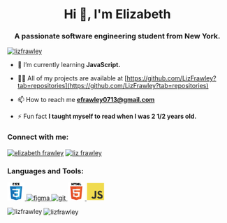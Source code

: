 <h1 align="center">Hi 👋, I'm Elizabeth</h1>
<h3 align="center">A passionate software engineering student from New York.</h3>

<p align="left"> <a href="https://github.com/ryo-ma/github-profile-trophy"><img src="https://github-profile-trophy.vercel.app/?username=lizfrawley" alt="lizfrawley" /></a> </p>

- 🌱 I’m currently learning **JavaScript.**

- 👨‍💻 All of my projects are available at [https://github.com/LizFrawley?tab=repositories](https://github.com/LizFrawley?tab=repositories)

- 📫 How to reach me **efrawley0713@gmail.com**

- ⚡ Fun fact **I taught myself to read when I was 2 1/2 years old.**

<h3 align="left">Connect with me:</h3>
<p align="left">
<a href="https://stackoverflow.com/users/elizabeth frawley" target="blank"><img align="center" src="https://raw.githubusercontent.com/rahuldkjain/github-profile-readme-generator/master/src/images/icons/Social/stack-overflow.svg" alt="elizabeth frawley" height="30" width="40" /></a>
<a href="https://fb.com/liz frawley" target="blank"><img align="center" src="https://raw.githubusercontent.com/rahuldkjain/github-profile-readme-generator/master/src/images/icons/Social/facebook.svg" alt="liz frawley" height="30" width="40" /></a>
</p>

<h3 align="left">Languages and Tools:</h3>
<p align="left"> <a href="https://www.w3schools.com/css/" target="_blank" rel="noreferrer"> <img src="https://raw.githubusercontent.com/devicons/devicon/master/icons/css3/css3-original-wordmark.svg" alt="css3" width="40" height="40"/> </a> <a href="https://www.figma.com/" target="_blank" rel="noreferrer"> <img src="https://www.vectorlogo.zone/logos/figma/figma-icon.svg" alt="figma" width="40" height="40"/> </a> <a href="https://git-scm.com/" target="_blank" rel="noreferrer"> <img src="https://www.vectorlogo.zone/logos/git-scm/git-scm-icon.svg" alt="git" width="40" height="40"/> </a> <a href="https://www.w3.org/html/" target="_blank" rel="noreferrer"> <img src="https://raw.githubusercontent.com/devicons/devicon/master/icons/html5/html5-original-wordmark.svg" alt="html5" width="40" height="40"/> </a> <a href="https://developer.mozilla.org/en-US/docs/Web/JavaScript" target="_blank" rel="noreferrer"> <img src="https://raw.githubusercontent.com/devicons/devicon/master/icons/javascript/javascript-original.svg" alt="javascript" width="40" height="40"/> </a> </p>

<p><img align="left" src="https://github-readme-stats.vercel.app/api/top-langs?username=lizfrawley&show_icons=true&theme=cobalt&title_color=290ff0&text_color=a805ff&bg_color=ffffff&locale=en&layout=compact" alt="lizfrawley" /></p>

<p>&nbsp;<img align="center" src="https://github-readme-stats.vercel.app/api?username=lizfrawley&show_icons=true&locale=en" alt="lizfrawley" /></p>
